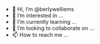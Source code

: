 - 👋 Hi, I’m @berlywelliems
- 👀 I’m interested in ...
- 🌱 I’m currently learning ...
- 💞️ I’m looking to collaborate on ...
- 📫 How to reach me ...

<!---
berlywelliems/berlywelliems is a ✨ special ✨ repository because its `README.md` (this file) appears on your GitHub profile.
You can click the Preview link to take a look at your changes.
--->

